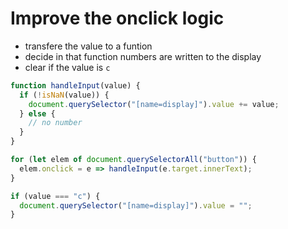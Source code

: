# Improve the onclick logic

- transfere the value to a funtion
- decide in that function numbers are written to the display
- clear if the value is `c`

```js
function handleInput(value) {
  if (!isNaN(value)) {
    document.querySelector("[name=display]").value += value;
  } else {
    // no number
  }
}

for (let elem of document.querySelectorAll("button")) {
  elem.onclick = e => handleInput(e.target.innerText);
}
```

```js
if (value === "c") {
  document.querySelector("[name=display]").value = "";
}
```
